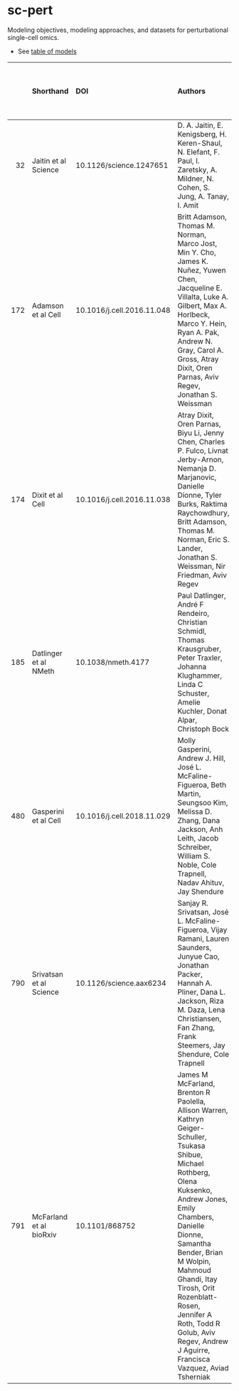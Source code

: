 # sc-pert

Modeling objectives, modeling approaches, and datasets for perturbational single-cell omics.

* See [table of models](https://docs.google.com/spreadsheets/d/1nqNg0DW1-Om7WtvRS20q-6b28usVRv5czOcxgj83Sgg/)

|     | Shorthand               | DOI                        | Authors                                                                                                                                                                                                                                                                                                                                                               | Journal     | Title                                                                                                                                                 |     Date | bioRxiv DOI    | Reported cells total   | Organism     | Tissue   | Technique   | Data location   |   Panel size | Measurement   | Cell source                            |   Disease | Contrasts             |   Developmental stage |   Number of reported cell types or clusters | Cell clustering   | Pseudotime   | RNA Velocity   | PCA   | tSNE   |   H5AD location | Isolation            |   BC --> Cell ID _OR_ BC --> Cluster ID |
|----:|:------------------------|:---------------------------|:----------------------------------------------------------------------------------------------------------------------------------------------------------------------------------------------------------------------------------------------------------------------------------------------------------------------------------------------------------------------|:------------|:------------------------------------------------------------------------------------------------------------------------------------------------------|---------:|:---------------|:-----------------------|:-------------|:---------|:------------|:----------------|-------------:|:--------------|:---------------------------------------|----------:|:----------------------|----------------------:|--------------------------------------------:|:------------------|:-------------|:---------------|:------|:-------|----------------:|:---------------------|----------------------------------------:|
|  32 | Jaitin et al Science    | 10.1126/science.1247651    | D. A. Jaitin, E. Kenigsberg, H. Keren-Shaul, N. Elefant, F. Paul, I. Zaretsky, A. Mildner, N. Cohen, S. Jung, A. Tanay, I. Amit                                                                                                                                                                                                                                       | Science     | Massively Parallel Single-Cell RNA-Seq for Marker-Free Decomposition of Tissues into Cell Types                                                       | 20140214 | -              | 4,468                  | Mouse        | Spleen   | MARS-seq    | GSE54006        |          nan | RNA-seq       | CD11c+ enriched splenocytes            |       nan | nan                   |                   nan |                                           9 | Yes               | No           | nan            | No    | No     |             nan | Sorting (FACS)       |                                     nan |
| 172 | Adamson et al Cell      | 10.1016/j.cell.2016.11.048 | Britt Adamson, Thomas M. Norman, Marco Jost, Min Y. Cho, James K. Nuñez, Yuwen Chen, Jacqueline E. Villalta, Luke A. Gilbert, Max A. Horlbeck, Marco Y. Hein, Ryan A. Pak, Andrew N. Gray, Carol A. Gross, Atray Dixit, Oren Parnas, Aviv Regev, Jonathan S. Weissman                                                                                                 | Cell        | A Multiplexed Single-Cell CRISPR Screening Platform Enables Systematic Dissection of the Unfolded Protein Response                                    | 20161215 | -              | 86,000                 | Human        | nan      | Perturb-seq | GSE90546        |          nan | RNA-seq       | nan                                    |       nan | nan                   |                   nan |                                         nan | nan               | nan          | nan            | nan   | Yes    |             nan | nan                  |                                     nan |
| 174 | Dixit et al Cell        | 10.1016/j.cell.2016.11.038 | Atray Dixit, Oren Parnas, Biyu Li, Jenny Chen, Charles P. Fulco, Livnat Jerby-Arnon, Nemanja D. Marjanovic, Danielle Dionne, Tyler Burks, Raktima Raychowdhury, Britt Adamson, Thomas M. Norman, Eric S. Lander, Jonathan S. Weissman, Nir Friedman, Aviv Regev                                                                                                       | Cell        | Perturb-Seq: Dissecting Molecular Circuits with Scalable Single-Cell RNA Profiling of Pooled Genetic Screens                                          | 20161215 | -              | 200,000                | Human, Mouse | Culture  | Perturb-seq | GSE90063        |          nan | RNA-seq       | BMDCs, K562                            |       nan | nan                   |                   nan |                                         nan | nan               | nan          | nan            | nan   | No     |             nan | Nanodroplet dilution |                                     nan |
| 185 | Datlinger et al NMeth   | 10.1038/nmeth.4177         | Paul Datlinger, André F Rendeiro, Christian Schmidl, Thomas Krausgruber, Peter Traxler, Johanna Klughammer, Linda C Schuster, Amelie Kuchler, Donat Alpar, Christoph Bock                                                                                                                                                                                             | Nat Methods | Pooled CRISPR screening with single-cell transcriptome readout                                                                                        | 20170118 | 10.1101/083774 | 5,905                  | Human, Mouse | Culture  | CROP-seq    | GSE92872        |          nan | RNA-seq       | HEK293T, 3T3, Jurkat                   |       nan | nan                   |                   nan |                                         nan | nan               | nan          | nan            | nan   | No     |             nan | nan                  |                                     nan |
| 480 | Gasperini et al Cell    | 10.1016/j.cell.2018.11.029 | Molly Gasperini, Andrew J. Hill, José L. McFaline-Figueroa, Beth Martin, Seungsoo Kim, Melissa D. Zhang, Dana Jackson, Anh Leith, Jacob Schreiber, William S. Noble, Cole Trapnell, Nadav Ahituv, Jay Shendure                                                                                                                                                        | Cell        | A Genome-wide Framework for Mapping Gene Regulation via Cellular Genetic Screens                                                                      | 20190103 | nan            | 207,324                | Human        | Culture  | CROP-seq    | nan             |          nan | RNA-seq       | nan                                    |       nan | nan                   |                   nan |                                         nan | nan               | nan          | nan            | nan   | nan    |             nan | nan                  |                                     nan |
| 790 | Srivatsan et al Science | 10.1126/science.aax6234    | Sanjay R. Srivatsan, José L. McFaline-Figueroa, Vijay Ramani, Lauren Saunders, Junyue Cao, Jonathan Packer, Hannah A. Pliner, Dana L. Jackson, Riza M. Daza, Lena Christiansen, Fan Zhang, Frank Steemers, Jay Shendure, Cole Trapnell                                                                                                                                | Science     | Massively multiplex chemical transcriptomics at single-cell resolution                                                                                | 20191206 | nan            | 650,000                | Human        | Culture  | sci-Plex    | GSE139944       |          nan | RNA-seq       | Cancer cell lines A549, K562, and MCF7 |       nan | 5,000 drug conditions |                   nan |                                           3 | Yes               | Yes          | No             | Yes   | No     |             nan | nan                  |                                     nan |
| 791 | McFarland et al bioRxiv | 10.1101/868752             | James M McFarland, Brenton R Paolella, Allison Warren, Kathryn Geiger-Schuller, Tsukasa Shibue, Michael Rothberg, Olena Kuksenko, Andrew Jones, Emily Chambers, Danielle Dionne, Samantha Bender, Brian M Wolpin, Mahmoud Ghandi, Itay Tirosh, Orit Rozenblatt-Rosen, Jennifer A Roth, Todd R Golub, Aviv Regev, Andrew J Aguirre, Francisca Vazquez, Aviad Tsherniak | bioRxiv     | Multiplexed single-cell profiling of post-perturbation transcriptional responses to define cancer vulnerabilities and therapeutic mechanism of action | 20191209 | 10.1101/868752 | nan                    | Human        | Culture  | MIX-seq     | nan             |          nan | RNA-seq       | nan                                    |       nan | nan                   |                   nan |                                         nan | nan               | nan          | nan            | nan   | nan    |             nan | nan                  |                                     nan |
